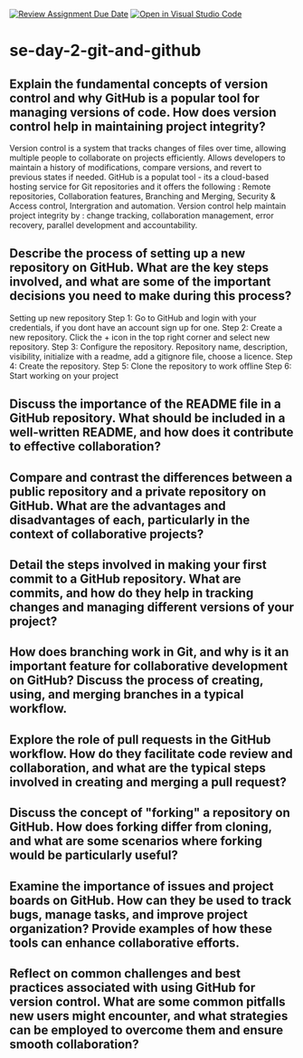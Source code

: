 [![Review Assignment Due Date](https://classroom.github.com/assets/deadline-readme-button-22041afd0340ce965d47ae6ef1cefeee28c7c493a6346c4f15d667ab976d596c.svg)](https://classroom.github.com/a/8wgCKhpZ)
[![Open in Visual Studio Code](https://classroom.github.com/assets/open-in-vscode-2e0aaae1b6195c2367325f4f02e2d04e9abb55f0b24a779b69b11b9e10269abc.svg)](https://classroom.github.com/online_ide?assignment_repo_id=18886994&assignment_repo_type=AssignmentRepo)
# se-day-2-git-and-github
## Explain the fundamental concepts of version control and why GitHub is a popular tool for managing versions of code. How does version control help in maintaining project integrity?

Version control is a system that tracks changes of files over time, allowing multiple people to collaborate on projects efficiently. Allows developers to maintain a history of modifications, compare versions, and revert to previous states if needed. 
GitHub is a populat tool - its a cloud-based hosting service for Git repositories and it offers the following : Remote repositories, Collaboration features, Branching and Merging, Security & Access control, Intergration and automation.
Version control help maintain project integrity by : change tracking, collaboration management, error recovery, parallel development and accountability.


## Describe the process of setting up a new repository on GitHub. What are the key steps involved, and what are some of the important decisions you need to make during this process?

Setting up new repository
Step 1: Go to GitHub and login with your credentials, if you dont have an account sign up for one.
Step 2: Create a new repository. Click the + icon in the top right corner and select new repository.
Step 3: Configure the repository. Repository name, description, visibility, initialize with a readme, add a gitignore file, choose a licence.
Step 4: Create the repository.
Step 5: Clone the repository to work offline
Step 6: Start working on your project

## Discuss the importance of the README file in a GitHub repository. What should be included in a well-written README, and how does it contribute to effective collaboration?

## Compare and contrast the differences between a public repository and a private repository on GitHub. What are the advantages and disadvantages of each, particularly in the context of collaborative projects?

## Detail the steps involved in making your first commit to a GitHub repository. What are commits, and how do they help in tracking changes and managing different versions of your project?

## How does branching work in Git, and why is it an important feature for collaborative development on GitHub? Discuss the process of creating, using, and merging branches in a typical workflow.

## Explore the role of pull requests in the GitHub workflow. How do they facilitate code review and collaboration, and what are the typical steps involved in creating and merging a pull request?

## Discuss the concept of "forking" a repository on GitHub. How does forking differ from cloning, and what are some scenarios where forking would be particularly useful?

## Examine the importance of issues and project boards on GitHub. How can they be used to track bugs, manage tasks, and improve project organization? Provide examples of how these tools can enhance collaborative efforts.

## Reflect on common challenges and best practices associated with using GitHub for version control. What are some common pitfalls new users might encounter, and what strategies can be employed to overcome them and ensure smooth collaboration?
